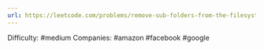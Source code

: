 ```yaml
---
url: https://leetcode.com/problems/remove-sub-folders-from-the-filesystem
---
```


Difficulty: #medium
Companies: #amazon #facebook #google
